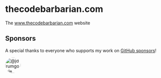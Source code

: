 thecodebarbarian.com
====================

The www.thecodebarbarian.com website

## Sponsors

A special thanks to everyone who supports my work on [GitHub sponsors](https://github.com/sponsors/vkarpov15)!

<img class="avatar avatar-user" height="50" width="50" style="border-radius:50%" alt="@jdrumgoole" src="https://avatars3.githubusercontent.com/u/97294?s=88&amp;u=2dfde30b755f37337df936a48c85b883372bc414&amp;v=4">

